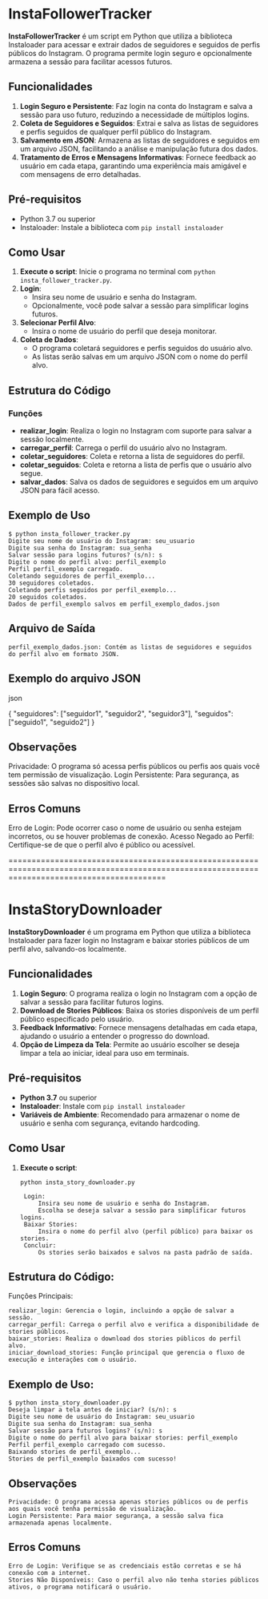 # InstaFollowerTracker

**InstaFollowerTracker** é um script em Python que utiliza a biblioteca Instaloader para acessar e extrair dados de seguidores e seguidos de perfis públicos do Instagram. O programa permite login seguro e opcionalmente armazena a sessão para facilitar acessos futuros.

## Funcionalidades

1. **Login Seguro e Persistente**: Faz login na conta do Instagram e salva a sessão para uso futuro, reduzindo a necessidade de múltiplos logins.
2. **Coleta de Seguidores e Seguidos**: Extrai e salva as listas de seguidores e perfis seguidos de qualquer perfil público do Instagram.
3. **Salvamento em JSON**: Armazena as listas de seguidores e seguidos em um arquivo JSON, facilitando a análise e manipulação futura dos dados.
4. **Tratamento de Erros e Mensagens Informativas**: Fornece feedback ao usuário em cada etapa, garantindo uma experiência mais amigável e com mensagens de erro detalhadas.

## Pré-requisitos

- Python 3.7 ou superior
- Instaloader: Instale a biblioteca com `pip install instaloader`

## Como Usar

1. **Execute o script**: Inicie o programa no terminal com `python insta_follower_tracker.py`.
2. **Login**:
   - Insira seu nome de usuário e senha do Instagram.
   - Opcionalmente, você pode salvar a sessão para simplificar logins futuros.
3. **Selecionar Perfil Alvo**:
   - Insira o nome de usuário do perfil que deseja monitorar.
4. **Coleta de Dados**:
   - O programa coletará seguidores e perfis seguidos do usuário alvo.
   - As listas serão salvas em um arquivo JSON com o nome do perfil alvo.

## Estrutura do Código

### Funções

- **realizar_login**: Realiza o login no Instagram com suporte para salvar a sessão localmente.
- **carregar_perfil**: Carrega o perfil do usuário alvo no Instagram.
- **coletar_seguidores**: Coleta e retorna a lista de seguidores do perfil.
- **coletar_seguidos**: Coleta e retorna a lista de perfis que o usuário alvo segue.
- **salvar_dados**: Salva os dados de seguidores e seguidos em um arquivo JSON para fácil acesso.
 
## Exemplo de Uso

    $ python insta_follower_tracker.py
    Digite seu nome de usuário do Instagram: seu_usuario
    Digite sua senha do Instagram: sua_senha
    Salvar sessão para logins futuros? (s/n): s
    Digite o nome do perfil alvo: perfil_exemplo
    Perfil perfil_exemplo carregado.
    Coletando seguidores de perfil_exemplo...
    30 seguidores coletados.
    Coletando perfis seguidos por perfil_exemplo...
    20 seguidos coletados.
    Dados de perfil_exemplo salvos em perfil_exemplo_dados.json

## Arquivo de Saída

    perfil_exemplo_dados.json: Contém as listas de seguidores e seguidos do perfil alvo em formato JSON.

## Exemplo do arquivo JSON

json

{
    "seguidores": ["seguidor1", "seguidor2", "seguidor3"],
    "seguidos": ["seguido1", "seguido2"]
}

## Observações

Privacidade: O programa só acessa perfis públicos ou perfis aos quais você tem permissão de visualização.
Login Persistente: Para segurança, as sessões são salvas no dispositivo local.

## Erros Comuns

  Erro de Login: Pode ocorrer caso o nome de usuário ou senha estejam incorretos, ou se houver problemas de conexão.
  Acesso Negado ao Perfil: Certifique-se de que o perfil alvo é público ou acessível.

==============================================================================================================================================

# InstaStoryDownloader

**InstaStoryDownloader** é um programa em Python que utiliza a biblioteca Instaloader para fazer login no Instagram e baixar stories públicos de um perfil alvo, salvando-os localmente. 

## Funcionalidades

1. **Login Seguro**: O programa realiza o login no Instagram com a opção de salvar a sessão para facilitar futuros logins.
2. **Download de Stories Públicos**: Baixa os stories disponíveis de um perfil público especificado pelo usuário.
3. **Feedback Informativo**: Fornece mensagens detalhadas em cada etapa, ajudando o usuário a entender o progresso do download.
4. **Opção de Limpeza da Tela**: Permite ao usuário escolher se deseja limpar a tela ao iniciar, ideal para uso em terminais.

## Pré-requisitos

- **Python 3.7** ou superior
- **Instaloader**: Instale com `pip install instaloader`
- **Variáveis de Ambiente**: Recomendado para armazenar o nome de usuário e senha com segurança, evitando hardcoding.

## Como Usar

1. **Execute o script**:
   ```shell
   python insta_story_downloader.py

    Login:
        Insira seu nome de usuário e senha do Instagram.
        Escolha se deseja salvar a sessão para simplificar futuros logins.
    Baixar Stories:
        Insira o nome do perfil alvo (perfil público) para baixar os stories.
    Concluir:
        Os stories serão baixados e salvos na pasta padrão de saída.

## Estrutura do Código:
  Funções Principais:

    realizar_login: Gerencia o login, incluindo a opção de salvar a sessão.
    carregar_perfil: Carrega o perfil alvo e verifica a disponibilidade de stories públicos.
    baixar_stories: Realiza o download dos stories públicos do perfil alvo.
    iniciar_download_stories: Função principal que gerencia o fluxo de execução e interações com o usuário.

## Exemplo de Uso:

    $ python insta_story_downloader.py
    Deseja limpar a tela antes de iniciar? (s/n): s
    Digite seu nome de usuário do Instagram: seu_usuario
    Digite sua senha do Instagram: sua_senha
    Salvar sessão para futuros logins? (s/n): s
    Digite o nome do perfil alvo para baixar stories: perfil_exemplo
    Perfil perfil_exemplo carregado com sucesso.
    Baixando stories de perfil_exemplo...
    Stories de perfil_exemplo baixados com sucesso!

## Observações

    Privacidade: O programa acessa apenas stories públicos ou de perfis aos quais você tenha permissão de visualização.
    Login Persistente: Para maior segurança, a sessão salva fica armazenada apenas localmente.

## Erros Comuns

    Erro de Login: Verifique se as credenciais estão corretas e se há conexão com a internet.
    Stories Não Disponíveis: Caso o perfil alvo não tenha stories públicos ativos, o programa notificará o usuário.

